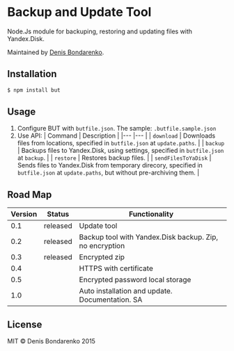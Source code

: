 # Backup and Update Tool
Node.Js module for backuping, restoring and updating files with Yandex.Disk.

Maintained by [Denis Bondarenko](http://github.com/bondden).

## Installation
```sh
$ npm install but
```

## Usage
1. Configure BUT with ```butfile.json```. The sample: ```.butfile.sample.json```
2. Use API:
| Command | Description |
|--- |--- |
| ```download``` | Downloads files from locations, specified in ```butfile.json``` at ```update.paths```. |
| ```backup``` | Backups files to Yandex.Disk, using settings, specified in ```butfile.json``` at ```backup```. |
| ```restore``` | Restores backup files. |
| ```sendFilesToYaDisk``` | Sends files to Yandex.Disk from temporary direcory, specified in ```butfile.json``` at ```update.paths```, but without pre-archiving them. |

## Road Map
|Version  |Status|Functionality |
|---      |---  |---           |
|0.1      |released  |Update tool   |
|0.2      |released  |Backup tool with Yandex.Disk backup. Zip, no encryption|
|0.3      |released  |Encrypted zip |
|0.4      |     |HTTPS with certificate|
|0.5      |     |Encrypted password local storage |
|1.0      |     |Auto installation and update. Documentation. SA |

## License
MIT © Denis Bondarenko 2015
